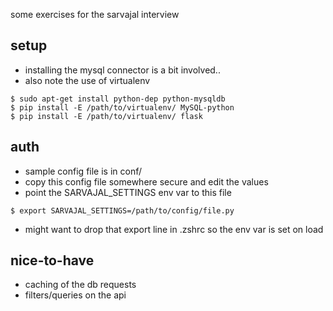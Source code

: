 some exercises for the sarvajal interview


## setup
 - installing the mysql connector is a bit involved..
 - also note the use of virtualenv
  
  ```
  $ sudo apt-get install python-dep python-mysqldb
  $ pip install -E /path/to/virtualenv/ MySQL-python
  $ pip install -E /path/to/virtualenv/ flask
  ```


## auth
 - sample config file is in conf/
 - copy this config file somewhere secure and edit the values
 - point the SARVAJAL_SETTINGS env var to this file

  ```
  $ export SARVAJAL_SETTINGS=/path/to/config/file.py
  ```

 - might want to drop that export line in .zshrc so the env var is set on load


## nice-to-have
 - caching of the db requests
 - filters/queries on the api
